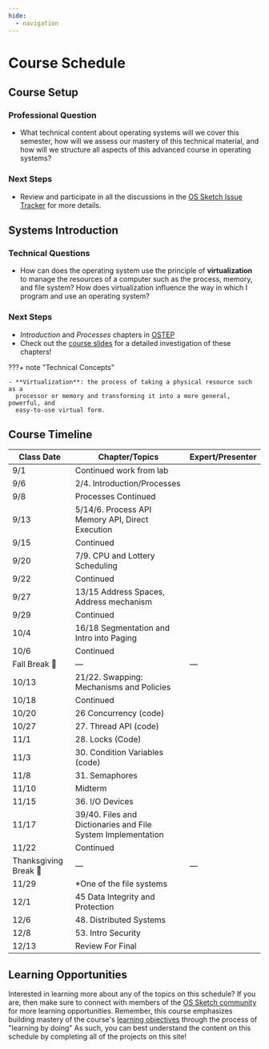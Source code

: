 ```yaml
---
hide:
  - navigation
---
```


# Course Schedule

<!-- TODO: Use a comment to assign at least two students for each module. These -->
<!-- students will be responsible for the following tasks: -->
<!--   1) Create a sketch using Excalidraw to illustrate the key concepts in the module -->
<!--   2) Create and review a pull request to ensure that SVG files (i.e., normal -->
<!--   and inverted) are placed inside of the course slides and course web site. This -->
<!--   pull request should also include the original Excalidraw file as well! -->
<!--   3) Review the course slides for that week and raise at least one issue in -->
<!--   the GitHub Issue Tracker for improving the existing content -->

## Course Setup

### Professional Question

- What technical content about operating systems will we cover this semester,
  how will we assess our mastery of this technical material, and how will we
  structure all aspects of this advanced course in operating systems?

### Next Steps

- Review and participate in all the discussions in the [OS Sketch Issue
  Tracker](https://github.com/OS-Sketch/www.os-sketch.com/issues) for more
  details.

## Systems Introduction

### Technical Questions

- How can does the operating system use the principle of **virtualization** to
  manage the resources of a computer such as the process, memory, and file
  system? How does virtualization influence the way in which I program and use
  an operating system?

### Next Steps

- *Introduction* and *Processes* chapters in [OSTEP](https://pages.cs.wisc.edu/~remzi/OSTEP/)
- Check out the [course slides](/slides/operating-systems/systems-introduction/) for a detailed investigation of these chapters!

???+ note "Technical Concepts"

    - **Virtualization**: the process of taking a physical resource such as a
      processor or memory and transforming it into a more general, powerful, and
      easy-to-use virtual form.


## Course Timeline

| Class Date            | Chapter/Topics                                               | Expert/Presenter |
|-----------------------|--------------------------------------------------------------|------------------|
| 9/1                   | Continued work from lab                                      |                  |
| 9/6                   | 2/4. Introduction/Processes                                  |                  |
| 9/8                   | Processes Continued                                          |                  |
| 9/13                  | 5/14/6. Process API Memory API, Direct Execution             |                  |
| 9/15                  | Continued                                                    |                  |
| 9/20                  | 7/9. CPU and Lottery Scheduling                              |                  |
| 9/22                  | Continued                                                    |                  |
| 9/27                  | 13/15 Address Spaces, Address mechanism                      |                  |
| 9/29                  | Continued                                                    |                  |
| 10/4                  | 16/18 Segmentation and Intro into Paging                     |                  |
| 10/6                  | Continued                                                    |                  |
| Fall Break 🍂         | —                                                            | —                |
| 10/13                 | 21/22. Swapping: Mechanisms and Policies                     |                  |
| 10/18                 | Continued                                                    |                  |
| 10/20                 | 26 Concurrency (code)                                        |                  |
| 10/27                 | 27. Thread API (code)                                        |                  |
| 11/1                  | 28. Locks (Code)                                             |                  |
| 11/3                  | 30. Condition Variables (code)                               |                  |
| 11/8                  | 31. Semaphores                                               |                  |
| 11/10                 | Midterm                                                      |                  |
| 11/15                 | 36. I/O Devices                                              |                  |
| 11/17                 | 39/40. Files and Dictionaries and File System Implementation |                  |
| 11/22                 | Continued                                                    |                  |
| Thanksgiving Break 🦃 | —                                                            | —                |
| 11/29                 | *One of the file systems                                     |                  |
| 12/1                  | 45 Data Integrity and Protection                             |                  |
| 12/6                  | 48. Distributed Systems                                      |                  |
| 12/8                  | 53. Intro Security                                           |                  |
| 12/13                 | Review For Final                                             |


## Learning Opportunities

Interested in learning more about any of the topics on this schedule? If you
are, then make sure to connect with members of the [OS Sketch
community](/operating-systems/learning-community) for more learning
opportunities. Remember, this course emphasizes building mastery of the course's
[learning objectives](../learning-objectives) through the process of "learning
by doing" As such, you can best understand the content on this schedule by
completing all of the projects on this site!

